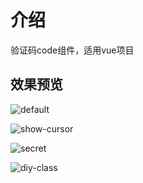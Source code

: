 # 介绍
验证码code组件，适用vue项目

## 效果预览
![default](http://img.coderdong.cn/VueComponent/sms-code__default.gif)

![show-cursor](http://img.coderdong.cn/VueComponent/sms-code__show-cursor.gif)

![secret](http://img.coderdong.cn/VueComponent/sms-code__secret.gif)

![diy-class](http://img.coderdong.cn/VueComponent/sms-code__diy-class.gif)